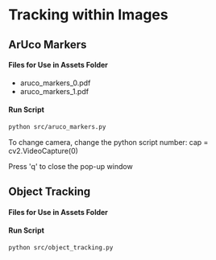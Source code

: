 # Tracking within Images

## ArUco Markers

#### Files for Use in Assets Folder
- aruco_markers_0.pdf
- aruco_markers_1.pdf

#### Run Script
```bash
python src/aruco_markers.py
```

To change camera, change the python script number:
cap = cv2.VideoCapture(0)

Press 'q' to close the pop-up window


## Object Tracking

#### Files for Use in Assets Folder


#### Run Script
```bash
python src/object_tracking.py
```